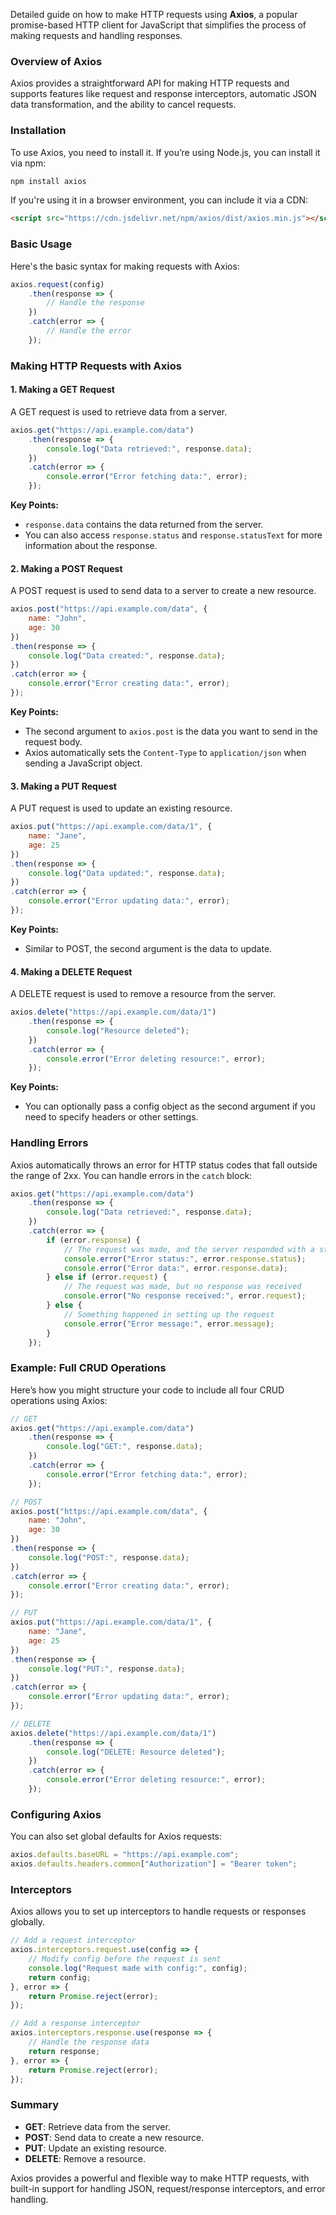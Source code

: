 Detailed guide on how to make HTTP requests using **Axios**, a popular promise-based HTTP client for JavaScript that simplifies the process of making requests and handling responses.

### Overview of Axios

Axios provides a straightforward API for making HTTP requests and supports features like request and response interceptors, automatic JSON data transformation, and the ability to cancel requests.

### Installation

To use Axios, you need to install it. If you’re using Node.js, you can install it via npm:

```bash
npm install axios
```

If you're using it in a browser environment, you can include it via a CDN:

```html
<script src="https://cdn.jsdelivr.net/npm/axios/dist/axios.min.js"></script>
```

### Basic Usage

Here's the basic syntax for making requests with Axios:

```javascript
axios.request(config)
    .then(response => {
        // Handle the response
    })
    .catch(error => {
        // Handle the error
    });
```

### Making HTTP Requests with Axios

#### 1. Making a GET Request

A GET request is used to retrieve data from a server.

```javascript
axios.get("https://api.example.com/data")
    .then(response => {
        console.log("Data retrieved:", response.data);
    })
    .catch(error => {
        console.error("Error fetching data:", error);
    });
```

**Key Points:**
- `response.data` contains the data returned from the server.
- You can also access `response.status` and `response.statusText` for more information about the response.

#### 2. Making a POST Request

A POST request is used to send data to a server to create a new resource.

```javascript
axios.post("https://api.example.com/data", {
    name: "John",
    age: 30
})
.then(response => {
    console.log("Data created:", response.data);
})
.catch(error => {
    console.error("Error creating data:", error);
});
```

**Key Points:**
- The second argument to `axios.post` is the data you want to send in the request body.
- Axios automatically sets the `Content-Type` to `application/json` when sending a JavaScript object.

#### 3. Making a PUT Request

A PUT request is used to update an existing resource.

```javascript
axios.put("https://api.example.com/data/1", {
    name: "Jane",
    age: 25
})
.then(response => {
    console.log("Data updated:", response.data);
})
.catch(error => {
    console.error("Error updating data:", error);
});
```

**Key Points:**
- Similar to POST, the second argument is the data to update.

#### 4. Making a DELETE Request

A DELETE request is used to remove a resource from the server.

```javascript
axios.delete("https://api.example.com/data/1")
    .then(response => {
        console.log("Resource deleted");
    })
    .catch(error => {
        console.error("Error deleting resource:", error);
    });
```

**Key Points:**
- You can optionally pass a config object as the second argument if you need to specify headers or other settings.

### Handling Errors

Axios automatically throws an error for HTTP status codes that fall outside the range of 2xx. You can handle errors in the `catch` block:

```javascript
axios.get("https://api.example.com/data")
    .then(response => {
        console.log("Data retrieved:", response.data);
    })
    .catch(error => {
        if (error.response) {
            // The request was made, and the server responded with a status code
            console.error("Error status:", error.response.status);
            console.error("Error data:", error.response.data);
        } else if (error.request) {
            // The request was made, but no response was received
            console.error("No response received:", error.request);
        } else {
            // Something happened in setting up the request
            console.error("Error message:", error.message);
        }
    });
```

### Example: Full CRUD Operations

Here’s how you might structure your code to include all four CRUD operations using Axios:

```javascript
// GET
axios.get("https://api.example.com/data")
    .then(response => {
        console.log("GET:", response.data);
    })
    .catch(error => {
        console.error("Error fetching data:", error);
    });

// POST
axios.post("https://api.example.com/data", {
    name: "John",
    age: 30
})
.then(response => {
    console.log("POST:", response.data);
})
.catch(error => {
    console.error("Error creating data:", error);
});

// PUT
axios.put("https://api.example.com/data/1", {
    name: "Jane",
    age: 25
})
.then(response => {
    console.log("PUT:", response.data);
})
.catch(error => {
    console.error("Error updating data:", error);
});

// DELETE
axios.delete("https://api.example.com/data/1")
    .then(response => {
        console.log("DELETE: Resource deleted");
    })
    .catch(error => {
        console.error("Error deleting resource:", error);
    });
```

### Configuring Axios

You can also set global defaults for Axios requests:

```javascript
axios.defaults.baseURL = "https://api.example.com";
axios.defaults.headers.common["Authorization"] = "Bearer token";
```

### Interceptors

Axios allows you to set up interceptors to handle requests or responses globally.

```javascript
// Add a request interceptor
axios.interceptors.request.use(config => {
    // Modify config before the request is sent
    console.log("Request made with config:", config);
    return config;
}, error => {
    return Promise.reject(error);
});

// Add a response interceptor
axios.interceptors.response.use(response => {
    // Handle the response data
    return response;
}, error => {
    return Promise.reject(error);
});
```

### Summary

- **GET**: Retrieve data from the server.
- **POST**: Send data to create a new resource.
- **PUT**: Update an existing resource.
- **DELETE**: Remove a resource.

Axios provides a powerful and flexible way to make HTTP requests, with built-in support for handling JSON, request/response interceptors, and error handling. 